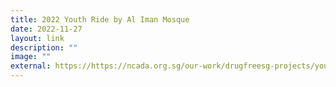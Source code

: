 ```yaml
---
title: 2022 Youth Ride by Al Iman Mosque
date: 2022-11-27
layout: link
description: ""
image: ""
external: https://https://ncada.org.sg/our-work/drugfreesg-projects/youth-ride/
---
```

